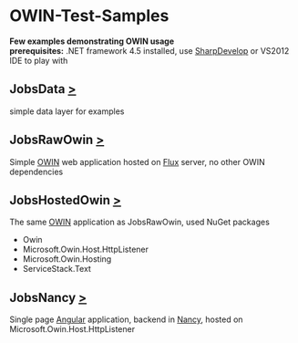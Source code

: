 OWIN-Test-Samples
=================

**Few examples demonstrating OWIN usage**  
**prerequisites:** .NET framework 4.5 installed, use [SharpDevelop](http://www.icsharpcode.net/opensource/sd/) or VS2012 IDE to play with

JobsData [>](https://github.com/karasek/OWIN-Test-Samples/tree/master/JobsData)
--------
simple data layer for examples

JobsRawOwin [>](https://github.com/karasek/OWIN-Test-Samples/tree/master/JobsRawOwin)
-----------
Simple [OWIN](http://owin.org/) web application hosted on [Flux](https://github.com/markrendle/Flux) server,
no other OWIN dependencies

JobsHostedOwin [>](https://github.com/karasek/OWIN-Test-Samples/tree/master/JobsHostedOwin)
--------------
The same [OWIN](http://owin.org/) application as JobsRawOwin, used NuGet packages
*  Owin
*  Microsoft.Owin.Host.HttpListener
*  Microsoft.Owin.Hosting
*  ServiceStack.Text

JobsNancy [>](https://github.com/karasek/OWIN-Test-Samples/tree/master/JobsNancy)
---------
Single page [Angular](http://angularjs.org/) application, backend in [Nancy](http://nancyfx.org/), hosted
on Microsoft.Owin.Host.HttpListener
